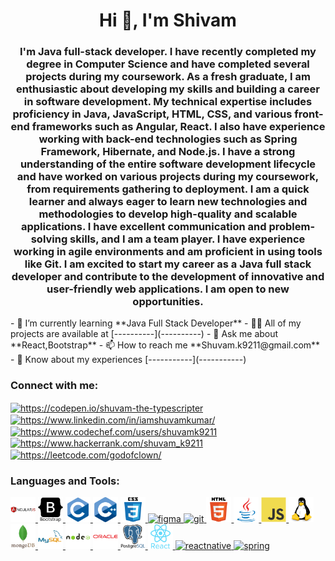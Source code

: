 <h1 align="center">Hi 👋, I'm Shivam</h1>
    <h3 align="center">I'm Java full-stack developer. I have recently completed my degree in Computer Science and have
        completed several projects during my coursework. As a fresh graduate, I am enthusiastic about developing my
        skills and building a career in software development. My technical expertise includes proficiency in Java,
        JavaScript, HTML, CSS, and various front-end frameworks such as Angular, React. I also have experience working
        with back-end technologies such as Spring Framework, Hibernate, and Node.js. I have a strong understanding of
        the entire software development lifecycle and have worked on various projects during my coursework, from
        requirements gathering to deployment. I am a quick learner and always eager to learn new technologies and
        methodologies to develop high-quality and scalable applications. I have excellent communication and
        problem-solving skills, and I am a team player. I have experience working in agile environments and am
        proficient in using tools like Git. I am excited to start my career as a Java full stack developer and
        contribute to the development of innovative and user-friendly web applications. I am open to new opportunities.
    </h3> - 🌱 I’m currently learning **Java Full Stack Developer** - 👨‍💻 All of my projects are available at
    [----------](----------) - 💬 Ask me about **React,Bootstrap** - 📫 How to reach me **Shuvam.k9211@gmail.com** - 📄
    Know about my experiences [-----------](-----------) <h3 align="left">Connect with me:</h3>
    <p align="left"> <a href="https://codepen.io/https://codepen.io/shuvam-the-typescripter" target="blank"><img
                align="center"
                src="https://raw.githubusercontent.com/rahuldkjain/github-profile-readme-generator/master/src/images/icons/Social/codepen.svg"
                alt="https://codepen.io/shuvam-the-typescripter" height="30" width="40" /></a> <a
            href="https://linkedin.com/in/https://www.linkedin.com/in/iamshuvamkumar/" target="blank"><img
                align="center"
                src="https://raw.githubusercontent.com/rahuldkjain/github-profile-readme-generator/master/src/images/icons/Social/linked-in-alt.svg"
                alt="https://www.linkedin.com/in/iamshuvamkumar/" height="30" width="40" /></a> <a
            href="https://www.codechef.com/users/https://www.codechef.com/users/shuvamk9211" target="blank"><img
                align="center" src="https://cdn.jsdelivr.net/npm/simple-icons@3.1.0/icons/codechef.svg"
                alt="https://www.codechef.com/users/shuvamk9211" height="30" width="40" /></a> <a
            href="https://www.hackerrank.com/https://www.hackerrank.com/shuvam_k9211" target="blank"><img align="center"
                src="https://raw.githubusercontent.com/rahuldkjain/github-profile-readme-generator/master/src/images/icons/Social/hackerrank.svg"
                alt="https://www.hackerrank.com/shuvam_k9211" height="30" width="40" /></a> <a
            href="https://www.leetcode.com/https://leetcode.com/godofclown/" target="blank"><img align="center"
                src="https://raw.githubusercontent.com/rahuldkjain/github-profile-readme-generator/master/src/images/icons/Social/leet-code.svg"
                alt="https://leetcode.com/godofclown/" height="30" width="40" /></a> </p>
    <h3 align="left">Languages and Tools:</h3>
    <p align="left"> <a href="https://angular.io" target="_blank" rel="noreferrer"> <img
                src="https://raw.githubusercontent.com/devicons/devicon/master/icons/angularjs/angularjs-original-wordmark.svg"
                alt="angularjs" width="40" height="40" /> </a> <a href="https://getbootstrap.com" target="_blank"
            rel="noreferrer"> <img
                src="https://raw.githubusercontent.com/devicons/devicon/master/icons/bootstrap/bootstrap-plain-wordmark.svg"
                alt="bootstrap" width="40" height="40" /> </a> <a href="https://www.cprogramming.com/" target="_blank"
            rel="noreferrer"> <img
                src="https://raw.githubusercontent.com/devicons/devicon/master/icons/c/c-original.svg" alt="c"
                width="40" height="40" /> </a> <a href="https://www.w3schools.com/cpp/" target="_blank"
            rel="noreferrer"> <img
                src="https://raw.githubusercontent.com/devicons/devicon/master/icons/cplusplus/cplusplus-original.svg"
                alt="cplusplus" width="40" height="40" /> </a> <a href="https://www.w3schools.com/css/" target="_blank"
            rel="noreferrer"> <img
                src="https://raw.githubusercontent.com/devicons/devicon/master/icons/css3/css3-original-wordmark.svg"
                alt="css3" width="40" height="40" /> </a> <a href="https://www.figma.com/" target="_blank"
            rel="noreferrer"> <img src="https://www.vectorlogo.zone/logos/figma/figma-icon.svg" alt="figma" width="40"
                height="40" /> </a> <a href="https://git-scm.com/" target="_blank" rel="noreferrer"> <img
                src="https://www.vectorlogo.zone/logos/git-scm/git-scm-icon.svg" alt="git" width="40" height="40" />
        </a> <a href="https://www.w3.org/html/" target="_blank" rel="noreferrer"> <img
                src="https://raw.githubusercontent.com/devicons/devicon/master/icons/html5/html5-original-wordmark.svg"
                alt="html5" width="40" height="40" /> </a> <a href="https://www.java.com" target="_blank"
            rel="noreferrer"> <img
                src="https://raw.githubusercontent.com/devicons/devicon/master/icons/java/java-original.svg" alt="java"
                width="40" height="40" /> </a> <a href="https://developer.mozilla.org/en-US/docs/Web/JavaScript"
            target="_blank" rel="noreferrer"> <img
                src="https://raw.githubusercontent.com/devicons/devicon/master/icons/javascript/javascript-original.svg"
                alt="javascript" width="40" height="40" /> </a> <a href="https://www.linux.org/" target="_blank"
            rel="noreferrer"> <img
                src="https://raw.githubusercontent.com/devicons/devicon/master/icons/linux/linux-original.svg"
                alt="linux" width="40" height="40" /> </a> <a href="https://www.mongodb.com/" target="_blank"
            rel="noreferrer"> <img
                src="https://raw.githubusercontent.com/devicons/devicon/master/icons/mongodb/mongodb-original-wordmark.svg"
                alt="mongodb" width="40" height="40" /> </a> <a href="https://www.mysql.com/" target="_blank"
            rel="noreferrer"> <img
                src="https://raw.githubusercontent.com/devicons/devicon/master/icons/mysql/mysql-original-wordmark.svg"
                alt="mysql" width="40" height="40" /> </a> <a href="https://nodejs.org" target="_blank"
            rel="noreferrer"> <img
                src="https://raw.githubusercontent.com/devicons/devicon/master/icons/nodejs/nodejs-original-wordmark.svg"
                alt="nodejs" width="40" height="40" /> </a> <a href="https://www.oracle.com/" target="_blank"
            rel="noreferrer"> <img
                src="https://raw.githubusercontent.com/devicons/devicon/master/icons/oracle/oracle-original.svg"
                alt="oracle" width="40" height="40" /> </a> <a href="https://www.postgresql.org" target="_blank"
            rel="noreferrer"> <img
                src="https://raw.githubusercontent.com/devicons/devicon/master/icons/postgresql/postgresql-original-wordmark.svg"
                alt="postgresql" width="40" height="40" /> </a> <a href="https://reactjs.org/" target="_blank"
            rel="noreferrer"> <img
                src="https://raw.githubusercontent.com/devicons/devicon/master/icons/react/react-original-wordmark.svg"
                alt="react" width="40" height="40" /> </a> <a href="https://reactnative.dev/" target="_blank"
            rel="noreferrer"> <img src="https://reactnative.dev/img/header_logo.svg" alt="reactnative" width="40"
                height="40" /> </a> <a href="https://spring.io/" target="_blank" rel="noreferrer"> <img
                src="https://www.vectorlogo.zone/logos/springio/springio-icon.svg" alt="spring" width="40"
                height="40" /> </a> </p>
